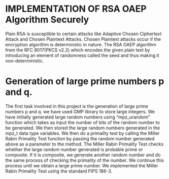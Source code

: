 # IMPLEMENTATION OF RSA OAEP Algorithm Securely

Plain RSA is susceptible to certain attacks like Adaptive Chosen Ciphertext Attack and Chosen Plaintext Attacks. Chosen Plaintext attacks occur if the encryption algorithm is deterministic in nature. The RSA OAEP algorithm from the RFC 8017(PKCS v2.2) which encodes the given plain text by introducing an element of randomness called the seed and thus making it non-deterministic.

# Generation of large prime numbers p and q.

The first task involved in this project is the generation of large prime numbers p and q. we have used GMP library to store large integers. We have initially generated large random numbers using “mpz_urandom” function which takes as input the number of bits of the random number to be generated. We then stored the large random numbers generated in the mpz_t data type variables. We then do a primality test by calling the Miller Rabin Primality Test function by passing the random number generated above as a parameter to the method. The Miller Rabin Primality Test checks whether the large random number generated is probable prime or composite. If it is composite, we generate another random number and do the same process of checking the primality of the number. We continue this process until we obtain a large prime number. We implemented the Miller Rabin Primality Test using the standard FIPS 186-3.

